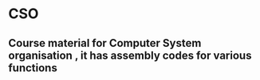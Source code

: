 # CSO
## Course material for Computer System organisation , it has assembly codes for various functions 
